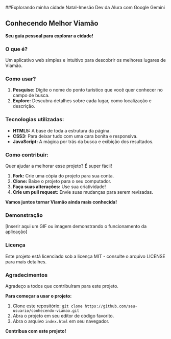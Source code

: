 ##Explorando minha cidade Natal-Imesão Dev da Alura com Google Gemini
## Conhecendo Melhor Viamão ️

**Seu guia pessoal para explorar a cidade!**

### O que é?
Um aplicativo web simples e intuitivo para descobrir os melhores lugares de Viamão. 

### Como usar?
1. **Pesquise:** Digite o nome do ponto turístico que você quer conhecer no campo de busca.
2. **Explore:** Descubra detalhes sobre cada lugar, como localização e descrição.

### Tecnologias utilizadas:
* **HTML5:** A base de toda a estrutura da página.
* **CSS3:** Para deixar tudo com uma cara bonita e responsiva.
* **JavaScript:** A mágica por trás da busca e exibição dos resultados.

### Como contribuir:
Quer ajudar a melhorar esse projeto? É super fácil! 
1. **Fork:** Crie uma cópia do projeto para sua conta.
2. **Clone:** Baixe o projeto para o seu computador.
3. **Faça suas alterações:** Use sua criatividade!
4. **Crie um pull request:** Envie suas mudanças para serem revisadas.

**Vamos juntos tornar Viamão ainda mais conhecida!**

### Demonstração
[Inserir aqui um GIF ou imagem demonstrando o funcionamento da aplicação]

### Licença
Este projeto está licenciado sob a licença MIT - consulte o arquivo LICENSE para mais detalhes.

### Agradecimentos
Agradeço a todos que contribuíram para este projeto.

**Para começar a usar o projeto:**
1. Clone este repositório: `git clone https://github.com/seu-usuario/conhecendo-viamao.git`
2. Abra o projeto em seu editor de código favorito.
3. Abra o arquivo `index.html` em seu navegador.

**Contribua com este projeto!**
